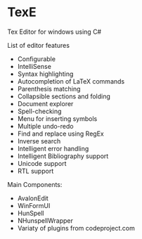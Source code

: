 # TexE
Tex Editor for windows using C#

List of editor features
- Configurable	
- IntelliSense
- Syntax highlighting
- Autocompletion of LaTeX commands	
- Parenthesis matching
- Collapsible sections and folding
- Document explorer
- Spell-checking	
- Menu for inserting symbols	
- Multiple undo-redo	
- Find and replace using RegEx	
- Inverse search
- Intelligent error handling	
- Intelligent Bibliography support
- Unicode support	
- RTL support	

Main Components:
- AvalonEdit
- WinFormUI 
- HunSpell 
- NHunspellWrapper
- Variaty of plugins from codeproject.com 



